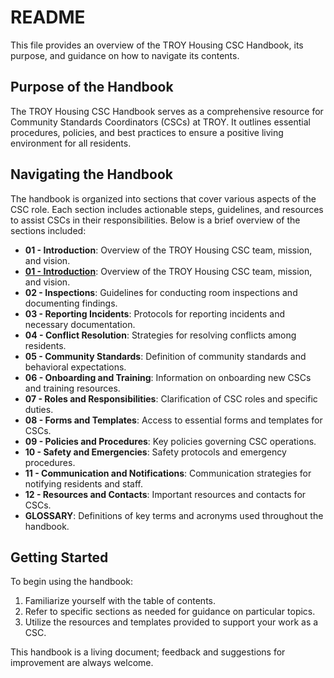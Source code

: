 # README
This file provides an overview of the TROY Housing CSC Handbook, its purpose, and guidance on how to navigate its contents.

## Purpose of the Handbook
The TROY Housing CSC Handbook serves as a comprehensive resource for Community Standards Coordinators (CSCs) at TROY. It outlines essential procedures, policies, and best practices to ensure a positive living environment for all residents.

## Navigating the Handbook
The handbook is organized into sections that cover various aspects of the CSC role. Each section includes actionable steps, guidelines, and resources to assist CSCs in their responsibilities. Below is a brief overview of the sections included:

- **01 - Introduction**: Overview of the TROY Housing CSC team, mission, and vision.
- [**01 - Introduction**](handbook/01-Introduction.md): Overview of the TROY Housing CSC team, mission, and vision.
- **02 - Inspections**: Guidelines for conducting room inspections and documenting findings.
- **03 - Reporting Incidents**: Protocols for reporting incidents and necessary documentation.
- **04 - Conflict Resolution**: Strategies for resolving conflicts among residents.
- **05 - Community Standards**: Definition of community standards and behavioral expectations.
- **06 - Onboarding and Training**: Information on onboarding new CSCs and training resources.
- **07 - Roles and Responsibilities**: Clarification of CSC roles and specific duties.
- **08 - Forms and Templates**: Access to essential forms and templates for CSCs.
- **09 - Policies and Procedures**: Key policies governing CSC operations.
- **10 - Safety and Emergencies**: Safety protocols and emergency procedures.
- **11 - Communication and Notifications**: Communication strategies for notifying residents and staff.
- **12 - Resources and Contacts**: Important resources and contacts for CSCs.
- **GLOSSARY**: Definitions of key terms and acronyms used throughout the handbook.

## Getting Started
To begin using the handbook:
1. Familiarize yourself with the table of contents.
2. Refer to specific sections as needed for guidance on particular topics.
3. Utilize the resources and templates provided to support your work as a CSC.

This handbook is a living document; feedback and suggestions for improvement are always welcome.